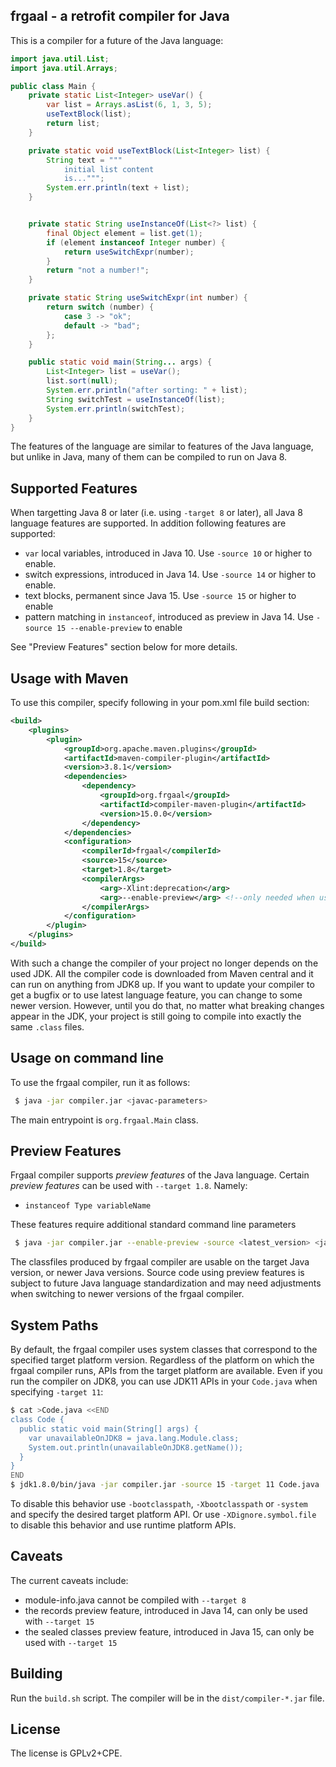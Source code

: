 frgaal - a retrofit compiler for Java-------------------------------------This is a compiler for a future of the Java language:```javaimport java.util.List;import java.util.Arrays;public class Main {    private static List<Integer> useVar() {        var list = Arrays.asList(6, 1, 3, 5);        useTextBlock(list);        return list;    }    private static void useTextBlock(List<Integer> list) {        String text = """            initial list content            is...""";        System.err.println(text + list);    }    private static String useInstanceOf(List<?> list) {        final Object element = list.get(1);        if (element instanceof Integer number) {            return useSwitchExpr(number);        }        return "not a number!";    }    private static String useSwitchExpr(int number) {        return switch (number) {            case 3 -> "ok";            default -> "bad";        };    }    public static void main(String... args) {        List<Integer> list = useVar();        list.sort(null);        System.err.println("after sorting: " + list);        String switchTest = useInstanceOf(list);        System.err.println(switchTest);    }}```The features of the language are similar to features of the Java language,but unlike in Java, many of them can be compiled to run on Java 8.Supported Features------------------When targetting Java 8 or later (i.e. using `-target 8` or later), all Java 8 language features are supported.In addition following features are supported: * `var` local variables, introduced in Java 10. Use `-source 10` or higher to enable. * switch expressions, introduced in Java 14. Use `-source 14` or higher to enable. * text blocks, permanent since Java 15. Use `-source 15` or higher to enable * pattern matching in `instanceof`, introduced as preview in Java 14. Use `-source 15 --enable-preview` to enableSee "Preview Features" section below for more details.Usage with Maven----------------To use this compiler, specify following in your pom.xml file build section:```xml<build>    <plugins>        <plugin>            <groupId>org.apache.maven.plugins</groupId>            <artifactId>maven-compiler-plugin</artifactId>            <version>3.8.1</version>            <dependencies>                <dependency>                    <groupId>org.frgaal</groupId>                    <artifactId>compiler-maven-plugin</artifactId>                    <version>15.0.0</version>                </dependency>            </dependencies>            <configuration>                <compilerId>frgaal</compilerId>                <source>15</source>                <target>1.8</target>                <compilerArgs>                    <arg>-Xlint:deprecation</arg>                    <arg>--enable-preview</arg> <!--only needed when using preview language features-->                </compilerArgs>            </configuration>        </plugin>    </plugins></build>```With such a change the compiler of your project no longer depends on theused JDK. All the compiler code is downloaded from Maven central and it canrun on anything from JDK8 up. If you want to update your compiler toget a bugfix or to use latest language feature, you can change <version>to some newer version. However, until you do that, no matter whatbreaking changes appear in the JDK, your project is still going to compileinto exactly the same `.class` files.Usage on command line---------------------To use the frgaal compiler, run it as follows:```bash $ java -jar compiler.jar <javac-parameters>```The main entrypoint is `org.frgaal.Main` class.Preview Features----------------Frgaal compiler supports _preview features_ of the Java language. Certain_preview features_ can be used with `--target 1.8`. Namely:* `instanceof Type variableName`These features require additional standard command line parameters ```bash $ java -jar compiler.jar --enable-preview -source <latest_version> <javac-parameters>```The classfiles produced by frgaal compiler are usable on the target Java version, or newer Java versions. Source code using preview features is subject to future Javalanguage standardization and may need adjustments when switching to newer versions of the frgaal compiler.System Paths------------By default, the frgaal compiler uses system classes that correspond to the specified target platform version.Regardless of the platform on which the frgaal compiler runs, APIs from the target platformare available.Even if you run the compiler on JDK8, you can use JDK11 APIs in your `Code.java`when specifying `-target 11`:```bash$ cat >Code.java <<ENDclass Code {  public static void main(String[] args) {    var unavailableOnJDK8 = java.lang.Module.class;    System.out.println(unavailableOnJDK8.getName());  }}END$ jdk1.8.0/bin/java -jar compiler.jar -source 15 -target 11 Code.java```To disable this behavior use `-bootclasspath`, `-Xbootclasspath` or `-system`and specify the desired target platform API. Or use `-XDignore.symbol.file`to disable this behavior and use runtime platform APIs.Caveats-------The current caveats include: * module-info.java cannot be compiled with `--target 8` * the records preview feature, introduced in Java 14, can only be used with `--target 15` * the sealed classes preview feature, introduced in Java 15, can only be used with `--target 15`Building--------Run the `build.sh` script. The compiler will be in the `dist/compiler-*.jar` file.License-------The license is GPLv2+CPE.